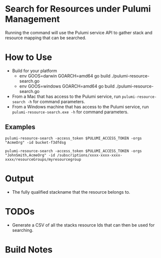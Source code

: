 # Search for Resources under Pulumi Management
Running the command will use the Pulumi service API to gather stack and resource mapping that can be searched.

# How to Use
* Build for your platform
  * env GOOS=darwin GOARCH=amd64 go build ./pulumi-resource-search.go
  * env GOOS=windows GOARCH=amd64 go build ./pulumi-resource-search.go
* From a Mac that has access to the Pulumi service, run `pulumi-resource-search -h` for command parameters.
* From a Windows machine that has access to the Pulumi service, run `pulumi-resource-search.exe -h` for command parameters.

## Examples
```
pulumi-resource-search -access_token $PULUMI_ACCESS_TOKEN -orgs "AcmeOrg" -id bucket-f3dfdsg

pulumi-resource-search -access_token $PULUMI_ACCESS_TOKEN -orgs "JohnSmith,AcmeOrg" -id /subscriptions/xxxx-xxxx-xxxx-xxxx/resourceGroups/myresourcegroup
```

# Output
* The fully qualified stackname that the resource belongs to.

# TODOs
* Generate a CSV of all the stacks resource Ids that can then be used for searching.

# Build Notes
